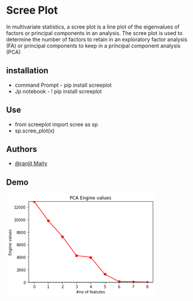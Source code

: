 
# Scree Plot

In multivariate statistics, a scree plot is a line plot of the eigenvalues of factors or principal components in an analysis. The scree plot is used to determine the number of factors to retain in an exploratory factor analysis (FA) or principal components to keep in a principal component analysis (PCA)

## installation
- command Prompt - pip install screeplot
- Jp notebook  - ! pip install screeplot


## Use
- from screeplot import scree as sp
- sp.scree_plot(x)
## Authors

- [@ranjit Maity](https://www.github.com/RanjitM007)


## Demo

![demo](https://github.com/RanjitM007/Images/blob/main/output.png?raw=true)


